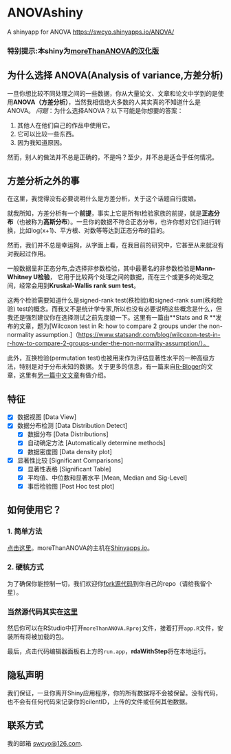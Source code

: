 # ANOVAshiny
A shinyapp for ANOVA
https://swcyo.shinyapps.io/ANOVA/
###  特别提示:本shiny为[moreThanANOVA的汉化版](https://github.com/womeimingzi11/moreThanANOVA)

## 为什么选择 ANOVA(Analysis of variance,方差分析)
一旦你想比较不同处理之间的一些数据，你从大量论文、文章和论文中学到的是使用**ANOVA（方差分析）**，当然我相信绝大多数的人其实真的不知道什么是 ANOVA。
*问题*：为什么选择ANOVA？以下可能是你想要的答案：

1. 其他人在他们自己的作品中使用它。
2. 它可以比较一些东西。
3. 因为我知道原因。

然而，别人的做法并不总是正确的，不是吗？至少，并不总是适合于任何情况。

## 方差分析之外的事
在这里，我觉得没有必要说明什么是方差分析，关于这个话题自行度娘。

就我所知，方差分析有一个**前提**，事实上它是所有t检验家族的前提，就是**正态分布**（也被称为**高斯分布**）。一旦你的数据不符合正态分布，也许你想对它们进行转换，比如log(x+1)、平方根、对数等等达到正态分布的目的。

然而，我们并不总是幸运狗，从字面上看，在我目前的研究中，它甚至从来就没有对我起过作用。

一般数据呈非正态分布,会选择非参数检验，其中最著名的非参数检验是**Mann–Whitney U检验**， 它用于比较两个处理之间的数据，而在三个或更多的处理之间，经常会用到**Kruskal-Wallis rank sum test**。

这两个检验需要知道什么是signed-rank test(秩检验)和signed-rank sum(秩和检验) test的概念。而我又不是统计学专家,所以也没有必要说明这些概念是什么，但我还是强烈建议你在选择测试之前先度娘一下。这里有一篇由**Stats and R **发布的文章，题为[Wilcoxon test in R: how to compare 2 groups under the non-normality assumption.]（https://www.statsandr.com/blog/wilcoxon-test-in-r-how-to-compare-2-groups-under-the-non-normality-assumption/）。

此外，互换检验(permutation test)也被用来作为评估显著性水平的一种高级方法，特别是对于分布未知的数据。关于更多的信息，有一篇来自[R-Bloger](https://www.r-bloggers.com/what-is-a-permutation-test/)的文章，这里有[另一篇中文文章](https://www.r-bloggers.com/what-is-a-permutation-test/)有做介绍。


## 特征
- [x] 数据视图 [Data View]
- [x] 数据分布检测 [Data Distribution Detect]
  - [x] 数据分布 [Data Distributions]
  - [x] 自动确定方法 [Automatically determine methods]
  - [x] 数据密度图 [Data density plot]
- [x] 显著性比较 [Significant Comparisons]
  - [x] 显著性表格 [Significant Table]
  - [x] 平均值、中位数和显著水平 [Mean, Median and Sig-Level]
  - [x] 事后检验图 [Post Hoc test plot]

## 如何使用它？

### 1. 简单方法
[点击这里](https://hanchen.shinyapps.io/moreThanANOVA/)。moreThanANOVA的主机在[Shinyapps.io](https://Shinyapps.io)。

### 2. 硬核方式
为了确保你能控制一切，我们欢迎你[fork源代码](https://gitee.com/swcyo/moreThanANOVA/fork)到你自己的repo（请给我留个星）。 

### 当然源代码其实在[这里](https://github.com/womeimingzi11/moreThanANOVA)

然后你可以在RStudio中打开`moreThanANOVA.Rproj`文件，接着打开`app.R`文件，安装所有将被加载的包。

最后，点击代码编辑器面板右上方的`run.app`，**rdaWithStep**将在本地运行。



## 隐私声明
我们保证，一旦你离开Shiny应用程序，你的所有数据将不会被保留。没有代码，也不会有任何代码来记录你的cilentID，上传的文件或任何其他数据。

## 联系方式
我的邮箱 [swcyo@126.com](mailto://swcyo@126.com).
